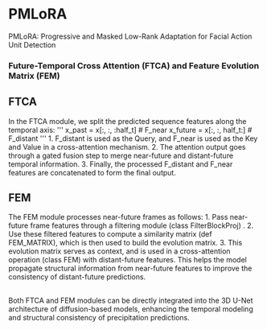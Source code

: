 # PMLoRA
PMLoRA: Progressive and Masked Low-Rank Adaptation for Facial Action Unit Detection

### Future-Temporal Cross Attention (FTCA) and Feature Evolution Matrix (FEM)

## FTCA
In the FTCA module, we split the predicted sequence features along the temporal axis:
'''
    x_past = x[:, :, :half_t]   # F_near
    x_future = x[:, :, half_t:] # F_distant
'''
    1. F_distant is used as the Query, and F_near is used as the Key and Value in a cross-attention mechanism.
    2. The attention output goes through a gated fusion step to merge near-future and distant-future temporal information.
    3. Finally, the processed F_distant and F_near features are concatenated to form the final output.


## FEM
The FEM module processes near-future frames as follows:
    1. Pass near-future frame features through a filtering module (class FilterBlockProj) .
    2. Use these filtered features to compute a similarity matrix (def FEM_MATRIX), which is then used to build the evolution matrix.
    3. This evolution matrix serves as context, and is used in a cross-attention operation (class FEM) with distant-future features.
This helps the model propagate structural information from near-future features to improve the consistency of distant-future predictions.

##
Both FTCA and FEM modules can be directly integrated into the 3D U-Net architecture of diffusion-based models, enhancing the temporal modeling and structural consistency of precipitation predictions.
